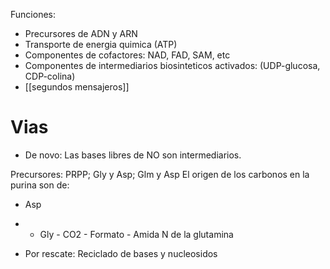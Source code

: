 Funciones:

- Precursores de ADN y ARN
- Transporte de energia quimica (ATP)
- Componentes de cofactores: NAD, FAD, SAM, etc
- Componentes de intermediarios biosinteticos activados: (UDP-glucosa, CDP-colina)
- [[segundos mensajeros]]

# Vias

- De novo: Las bases libres de NO son intermediarios.

Precursores: PRPP; Gly y Asp; Glm y Asp
El origen de los carbonos en la purina son de: 
- Asp
-  - Gly - CO2 - Formato - Amida N de la glutamina

- Por rescate: Reciclado de bases y nucleosidos
